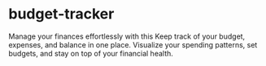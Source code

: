 # budget-tracker
Manage your finances effortlessly with this Keep track of your budget, expenses, and balance in one place. Visualize your spending patterns, set budgets, and stay on top of your financial health.
